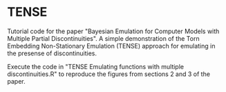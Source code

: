 # TENSE
Tutorial code for the paper "Bayesian Emulation for Computer Models with Multiple Partial Discontinuities". A simple demonstration of the Torn Embedding Non-Stationary Emulation (TENSE) approach for emulating in the presense of discontinuities.

Execute the code in "TENSE Emulating functions with multiple discontinuities.R" to reproduce the figures from sections 2 and 3 of the paper.
